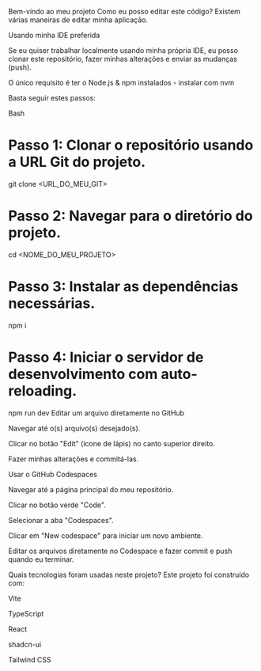 Bem-vindo ao meu projeto
Como eu posso editar este código?
Existem várias maneiras de editar minha aplicação.

Usando minha IDE preferida

Se eu quiser trabalhar localmente usando minha própria IDE, eu posso clonar este repositório, fazer minhas alterações e enviar as mudanças (push).

O único requisito é ter o Node.js & npm instalados - instalar com nvm

Basta seguir estes passos:

Bash

# Passo 1: Clonar o repositório usando a URL Git do projeto.
git clone <URL_DO_MEU_GIT>

# Passo 2: Navegar para o diretório do projeto.
cd <NOME_DO_MEU_PROJETO>

# Passo 3: Instalar as dependências necessárias.
npm i

# Passo 4: Iniciar o servidor de desenvolvimento com auto-reloading.
npm run dev
Editar um arquivo diretamente no GitHub

Navegar até o(s) arquivo(s) desejado(s).

Clicar no botão "Edit" (ícone de lápis) no canto superior direito.

Fazer minhas alterações e commitá-las.

Usar o GitHub Codespaces

Navegar até a página principal do meu repositório.

Clicar no botão verde "Code".

Selecionar a aba "Codespaces".

Clicar em "New codespace" para iniciar um novo ambiente.

Editar os arquivos diretamente no Codespace e fazer commit e push quando eu terminar.

Quais tecnologias foram usadas neste projeto?
Este projeto foi construído com:

Vite

TypeScript

React

shadcn-ui

Tailwind CSS
